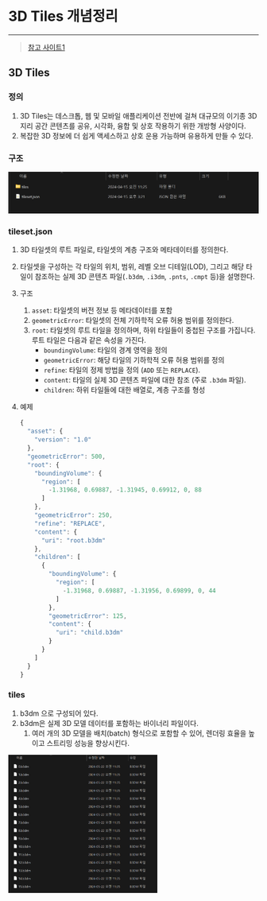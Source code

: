 # 3D Tiles 개념정리 

---

>[참고 사이트1](https://github.com/CesiumGS/3d-tiles)

## 3D Tiles

### 정의

1. 3D Tiles는 데스크톱, 웹 및 모바일 애플리케이션 전반에 걸쳐 대규모의 이기종 3D 지리 공간 콘텐츠를 공유, 시각화, 융합 및 상호 작용하기 위한 개방형 사양이다. 
2. 복잡한 3D 정보에 더 쉽게 액세스하고 상호 운용 가능하며 유용하게 만들 수 있다. 

### 구조

<img src="./images/3dtiles생성2.png" width="700">

### tileset.json

1. 3D 타일셋의 루트 파일로, 타일셋의 계층 구조와 메타데이터를 정의한다. 

2. 타일셋을 구성하는 각 타일의 위치, 범위, 레벨 오브 디테일(LOD), 그리고 해당 타일이 참조하는 실제 3D 콘텐츠 파일(`.b3dm`, `.i3dm`, `.pnts`, `.cmpt` 등)을 설명한다. 

3. 구조

   1. `asset`: 타일셋의 버전 정보 등 메타데이터를 포함
   2. `geometricError`: 타일셋의 전체 기하학적 오류 허용 범위를 정의한다. 
   3. `root`: 타일셋의 루트 타일을 정의하며, 하위 타일들이 중첩된 구조를 가집니다. 루트 타일은 다음과 같은 속성을 가진다. 
      - `boundingVolume`: 타일의 경계 영역을 정의
      - `geometricError`: 해당 타일의 기하학적 오류 허용 범위를 정의
      - `refine`: 타일의 정제 방법을 정의 (`ADD` 또는 `REPLACE`).
      - `content`: 타일의 실제 3D 콘텐츠 파일에 대한 참조 (주로 `.b3dm` 파일).
      - `children`: 하위 타일들에 대한 배열로, 계층 구조를 형성

4. 예제 

   ```js
   {
     "asset": {
       "version": "1.0"
     },
     "geometricError": 500,
     "root": {
       "boundingVolume": {
         "region": [
           -1.31968, 0.69887, -1.31945, 0.69912, 0, 88
         ]
       },
       "geometricError": 250,
       "refine": "REPLACE",
       "content": {
         "uri": "root.b3dm"
       },
       "children": [
         {
           "boundingVolume": {
             "region": [
               -1.31968, 0.69887, -1.31956, 0.69899, 0, 44
             ]
           },
           "geometricError": 125,
           "content": {
             "uri": "child.b3dm"
           }
         }
       ]
     }
   }
   ```

### tiles 

1. b3dm 으로 구성되어 있다. 
2. b3dm은 실제 3D 모델 데이터를 포함하는 바이너리 파일이다. 
   1. 여러 개의 3D 모델을 배치(batch) 형식으로 포함할 수 있어, 렌더링 효율을 높이고 스트리밍 성능을 향상시킨다.

<img src="./images/3DTiles구조.png" width="300">

